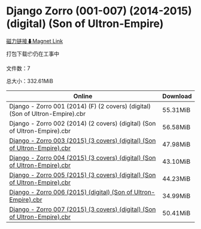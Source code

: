 # Django Zorro (001-007) (2014-2015) (digital) (Son of Ultron-Empire)

[磁力链接⬇Magnet Link](magnet:?xt=urn:btih:96b62077d51c9a63132620750f45130266b9d613&dn=Django%20Zorro%20%28001-007%29%20%282014-2015%29%20%28digital%29%20%28Son%20of%20Ultron-Empire%29)

打包下载📦仍在工事中

文件数：7

总大小：332.61MiB

Online | Download
--- | ---
Django - Zorro 001 (2014) (F) (2 covers) (digital) (Son of Ultron-Empire).cbr | 55.31MiB
Django - Zorro 002 (2014) (2 covers) (digital) (Son of Ultron-Empire).cbr | 56.58MiB
[Django - Zorro 003 (2015) (3 covers) (digital) (Son of Ultron-Empire).cbr](https://github.com/alicewish/markdown/blob/master/comic/Django-Zorro-003-2015-3-covers-digital-Son-of-Ultron-Empire-cbr.md) | 47.98MiB
[Django - Zorro 004 (2015) (3 covers) (digital) (Son of Ultron-Empire).cbr](https://github.com/alicewish/markdown/blob/master/comic/Django-Zorro-004-2015-3-covers-digital-Son-of-Ultron-Empire-cbr.md) | 43.10MiB
[Django - Zorro 005 (2015) (3 covers) (digital) (Son of Ultron-Empire).cbr](https://github.com/alicewish/markdown/blob/master/comic/Django-Zorro-005-2015-3-covers-digital-Son-of-Ultron-Empire-cbr.md) | 44.23MiB
[Django - Zorro 006 (2015) (digital) (Son of Ultron-Empire).cbr](https://github.com/alicewish/markdown/blob/master/comic/Django-Zorro-006-2015-digital-Son-of-Ultron-Empire-cbr.md) | 34.99MiB
[Django - Zorro 007 (2015) (3 covers) (digital) (Son of Ultron-Empire).cbr](https://github.com/alicewish/markdown/blob/master/comic/Django-Zorro-007-2015-3-covers-digital-Son-of-Ultron-Empire-cbr.md) | 50.41MiB